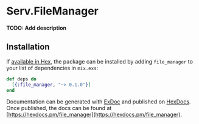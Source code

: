 # Serv.FileManager

**TODO: Add description**

## Installation

If [available in Hex](https://hex.pm/docs/publish), the package can be installed
by adding `file_manager` to your list of dependencies in `mix.exs`:

```elixir
def deps do
  [{:file_manager, "~> 0.1.0"}]
end
```

Documentation can be generated with [ExDoc](https://github.com/elixir-lang/ex_doc)
and published on [HexDocs](https://hexdocs.pm). Once published, the docs can
be found at [https://hexdocs.pm/file_manager](https://hexdocs.pm/file_manager).

